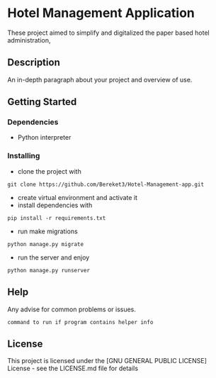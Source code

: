 # Hotel Management Application

These project aimed to simplify and digitalized the paper based hotel administration,

## Description

An in-depth paragraph about your project and overview of use.

## Getting Started

### Dependencies

* Python interpreter

### Installing

* clone the project with
```
git clone https://github.com/Bereket3/Hotel-Management-app.git
```
* create virtual environment and activate it 
* install dependencies with
```
pip install -r requirements.txt
```
* run make migrations
```
python manage.py migrate
```
* run the server and enjoy
```
python manage.py runserver
```

## Help

Any advise for common problems or issues.
```
command to run if program contains helper info
```

<!--## Authors-->
<!---->
<!--Contributors names and contact info-->
<!---->
<!--ex. Dominique Pizzie  -->
<!--ex. [@DomPizzie](https://twitter.com/dompizzie)-->
<!---->
<!-- ## Version History -->
<!---->
<!-- * 0.2 -->
<!--     * Various bug fixes and optimizations -->
<!--     * See [commit change]() or See [release history]() -->
<!-- * 0.1 -->
<!--     * Initial Release -->

## License

This project is licensed under the [GNU GENERAL PUBLIC LICENSE] License - see the LICENSE.md file for details

<!--## Acknowledgments-->
<!---->
<!--Inspiration, code snippets, etc.-->
<!--* [awesome-readme](https://github.com/matiassingers/awesome-readme)-->
<!--* [PurpleBooth](https://gist.github.com/PurpleBooth/109311bb0361f32d87a2)-->
<!--* [dbader](https://github.com/dbader/readme-template)-->
<!--* [zenorocha](https://gist.github.com/zenorocha/4526327)-->
<!--* [fvcproductions](https://gist.github.com/fvcproductions/1bfc2d4aecb01a834b46)-->
